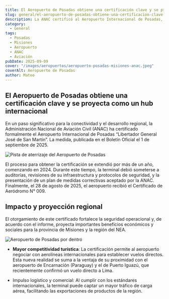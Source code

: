 ```yaml
---
title: El Aeropuerto de Posadas obtiene una certificación clave y se proyecta para vuelos internacionales
slug: general/el-aeropuerto-de-posadas-obtiene-una-certificacion-clave-y-se-proyecta-para-vuelos-internacionales
description: La ANAC certificó al Aeropuerto Internacional de Posadas, habilitándolo para recibir aerolíneas extranjeras.
category:
  - General
tags:
  - Posadas
  - Misiones
  - Aeropuerto
  - ANAC
  - Aviación
pubDate: 2025-09-09
cover: "/images/aeropuertos/aeropuerto-posadas-misiones-anac.jpeg"
coverAlt: Aeropuerto de Posadas
author: Mateo
---
```


## El Aeropuerto de Posadas obtiene una certificación clave y se proyecta como un hub internacional
En un paso significativo para la conectividad y el desarrollo regional, la Administración Nacional de Aviación Civil (ANAC) ha certificado formalmente el Aeropuerto Internacional de Posadas “Libertador General José de San Martín”. La medida, publicada en el Boletín Oficial el 1 de septiembre de 2025.

<img src="/images/aeropuertos/posadas/aeropuerto-posadas.webp" alt="Pista de aterrizaje del Aeropuerto de Posadas">

El proceso para obtener la certificación se extendió por más de un año, comenzando en 2024. Durante este tiempo, la terminal debió someterse a auditorías, revisiones de su infraestructura y protocolos de seguridad, y la presentación de un plan de medidas correctivas aceptado por la ANAC. Finalmente, el 28 de agosto de 2025, el aeropuerto recibió el Certificado de Aeródromo N° 009.

## Impacto y proyección regional
El otorgamiento de este certificado fortalece la seguridad operacional y, de acuerdo con el informe, proyecta importantes beneficios económicos y sociales para la provincia de Misiones y la región del NEA.

<img src="/images/aeropuertos/posadas/posadas-aeropuerto-2-scaled.webp" alt="Aeropuerto de Posadas por dentro">

* **Mayor competitividad turística**: La certificación permite al aeropuerto negociar con aerolíneas internacionales para establecer vuelos directos. Esta nueva realidad se suma a la ventaja de su proximidad con el aeropuerto de Encarnación (Paraguay) y el de Puerto Iguazú, que recientemente confirmó un vuelo directo a Lima.

* Impulso logístico y comercial: Al cumplir con los estándares internacionales, la terminal puede captar un mayor tráfico de carga aérea, facilitando las exportaciones de productos de la región.
